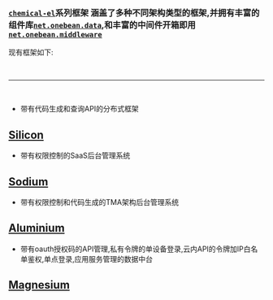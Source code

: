 ### [`chemical-el`](https://github.com/0nebean/chemical-el)系列框架 涵盖了多种不同架构类型的框架,并拥有丰富的组件库[`net.onebean.data`](https://github.com/0nebean/net.onebean.data),和丰富的中间件开箱即用[`net.onebean.middleware`](https://github.com/0nebean/net.onebean.middleware)
现有框架如下:

<br/>

---

<br/>




* 带有代码生成和查询API的分布式框架
## [Silicon](https://0nebean.github.io/Silicon/) 

* 带有权限控制的SaaS后台管理系统
## [Sodium](https://0nebean.github.io/Sodium/) 

* 带有权限控制和代码生成的TMA架构后台管理系统
## [Aluminium](https://0nebean.github.io/Aluminium/) 

* 带有oauth授权码的API管理,私有令牌的单设备登录,云内API的令牌加IP白名单鉴权,单点登录,应用服务管理的数据中台
## [Magnesium](https://github.com/0nebean/Magnesium) 

